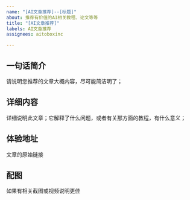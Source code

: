 ```yaml
---
name: "[AI文章推荐]--[标题]"
about: 推荐有价值的AI相关教程、论文等等
title: "[AI文章推荐]"
labels: AI文章推荐
assignees: aitoboxinc

---
```


## 一句话简介

请说明您推荐的文章大概内容，尽可能简洁明了；

## 详细内容

详细说明此文章；它解释了什么问题，或者有关那方面的教程，有什么意义；

## 体验地址

文章的原始链接

## 配图

如果有相关截图或视频说明更佳
